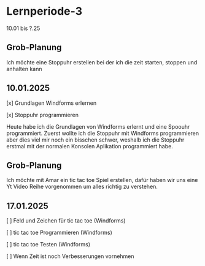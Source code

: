 # Lernperiode-3

10.01 bis ?.25

## Grob-Planung
Ich möchte eine Stoppuhr erstellen bei der ich die zeit starten, stoppen und anhalten kann

## 10.01.2025

[x] Grundlagen Windforms erlernen

[x] Stoppuhr programmieren

Heute habe ich die Grundlagen von Windforms erlernt und eine Spoouhr programmiert. Zuerst wollte ich die Stoppuhr mit Windforms programmieren aber dies viel mir noch ein bisschen schwer, weshalb ich die Stoppuhr erstmal mit der normalen Konsolen Aplikation programmiert habe.



## Grob-Planung
Ich möchte mit Amar ein tic tac toe Spiel erstellen, dafür haben wir uns eine Yt Video Reihe vorgenommen um alles richtig zu verstehen.

## 17.01.2025

[  ] Feld und Zeichen für tic tac toe (Windforms)

[  ] tic tac toe Programmieren  (Windforms)

[  ] tic tac toe Testen (Windforms)

[  ] Wenn Zeit ist noch Verbesserungen vornehmen
